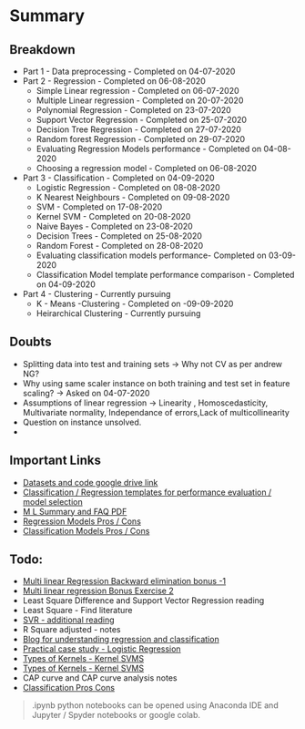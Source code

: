 # Summary

## Breakdown
* Part 1 - Data preprocessing - Completed on 04-07-2020
* Part 2 - Regression - Completed on 06-08-2020
    * Simple Linear regression - Completed on 06-07-2020
    * Multiple Linear regression - Completed on 20-07-2020
    * Polynomial Regression - Completed on 23-07-2020
    * Support Vector Regression - Completed on 25-07-2020
    * Decision Tree Regression - Completed on 27-07-2020 
    * Random forest Regression - Completed on 29-07-2020
    * Evaluating Regression Models performance - Completed on 04-08-2020
    * Choosing a regression model - Completed on 06-08-2020
* Part 3 - Classification - Completed on 04-09-2020
    * Logistic Regression - Completed on 08-08-2020
    * K Nearest Neighbours - Completed on 09-08-2020 
    * SVM - Completed on 17-08-2020
    * Kernel SVM - Completed on 20-08-2020
    * Naive Bayes - Completed on 23-08-2020
    * Decision Trees - Completed on 25-08-2020
    * Random Forest - Completed on 28-08-2020
    * Evaluating classification models performance- Completed on 03-09-2020
    * Classification Model template performance comparison - Completed on 04-09-2020
* Part 4 - Clustering - Currently pursuing
    * K - Means -Clustering - Completed on -09-09-2020
    * Heirarchical Clustering - Currently pursuing

## Doubts
* Splitting data into test and training sets -> Why not CV as per andrew NG?
* Why using same scaler instance on both training and test set in feature scaling? -> Asked on 04-07-2020
* Assumptions of linear regression -> Linearity , Homoscedasticity, Multivariate normality, Independance of errors,Lack of multicollinearity
* Question on instance unsolved.
* 

## Important Links
* [Datasets and code google drive link](https://drive.google.com/drive/folders/1OFNnrHRZPZ3unWdErjLHod8Ibv2FfG1d)
* [Classification / Regression templates for performance evaluation / model selection](https://drive.google.com/drive/folders/1O8vabaxga3ITjCWfwD79Xnyf8RavYuyk)
* [M L Summary and FAQ PDF](./material/Machine_Learning_A_Z_Q_A.pdf)
* [Regression Models Pros / Cons](./material/Classification_Pros_Cons.pdf)
* [Classification Models Pros / Cons](./material/Classification_Pros_Cons.pdf)

## Todo:
* [Multi linear Regression Backward elimination bonus -1](https://www.dropbox.com/sh/pknk0g9yu4z06u7/AADSTzieYEMfs1HHxKHt9j1ba?dl=0)
* [Multi linear regression Bonus Exercise 2](https://www.superdatascience.com/pages/ml-regression-bonus-2)
* Least Square Difference and Support Vector Regression reading
* Least Square - Find literature
* [SVR  - additional reading](https://core.ac.uk/download/pdf/81523322.pdf)
* R Square adjusted - notes
* [Blog for understanding regression and classification](https://www.superdatascience.com/blogs/the-ultimate-guide-to-regression-classification)
* [Practical case study - Logistic Regression](https://www.udemy.com/course/logistic-regression-cancer-detection-case-study/?referralCode=7E62BC258B645C95D9F5)
* [Types of Kernels - Kernel SVMS](http://crsouza.com/2010/03/17/kernel-functions-for-machine-learning-applications/)
* [Types of Kernels - Kernel SVMS](https://datafreakankur.com/machine-learning-kernel-functions-3d-visualization/)
* CAP curve and CAP curve analysis notes
* [Classification Pros Cons](./material/Classification_Pros_Cons.pdf)


> .ipynb python notebooks can be opened using Anaconda IDE and Jupyter / Spyder notebooks or google colab.